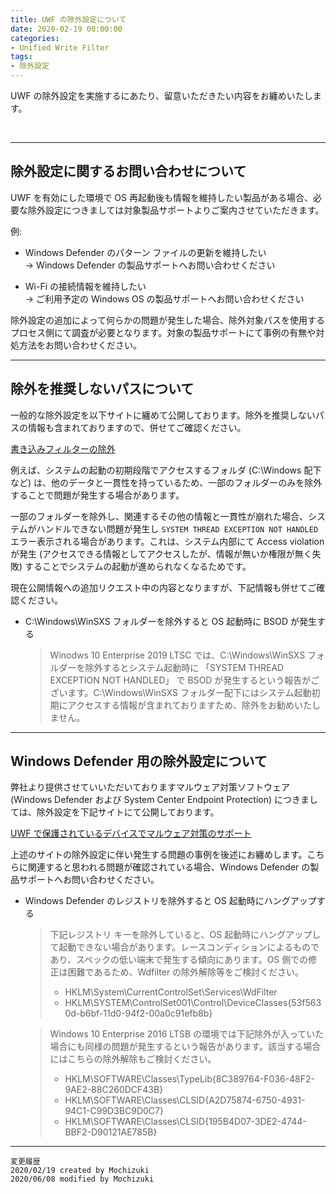 ```yaml
---
title: UWF の除外設定について
date: 2020-02-19 00:00:00
categories:
- Unified Write Filter
tags:
- 除外設定
---
```

UWF の除外設定を実施するにあたり、留意いただきたい内容をお纏めいたします。
<!-- more -->
<br>

***
## 除外設定に関するお問い合わせについて

UWF を有効にした環境で OS 再起動後も情報を維持したい製品がある場合、必要な除外設定につきましては対象製品サポートよりご案内させていただきます。  

例:  
- Windows Defender のパターン ファイルの更新を維持したい  
   -> Windows Defender の製品サポートへお問い合わせください

- Wi-Fi の接続情報を維持したい  
   -> ご利用予定の Windows OS の製品サポートへお問い合わせください

除外設定の追加によって何らかの問題が発生した場合、除外対象パスを使用するプロセス側にて調査が必要となります。対象の製品サポートにて事例の有無や対処方法をお問い合わせください。  

***

## 除外を推奨しないパスについて

一般的な除外設定を以下サイトに纏めて公開しております。除外を推奨しないパスの情報も含まれておりますので、併せてご確認ください。  

[書き込みフィルターの除外](https://docs.microsoft.com/ja-jp/windows-hardware/customize/enterprise/uwfexclusions)  

例えば、システムの起動の初期段階でアクセスするフォルダ (C:\Windows 配下など) は、他のデータと一貫性を持っているため、一部のフォルダーのみを除外することで問題が発生する場合があります。  

一部のフォルダーを除外し、関連するその他の情報と一貫性が崩れた場合、システムがハンドルできない問題が発生し `SYSTEM THREAD EXCEPTION NOT HANDLED` エラー表示される場合があります。これは、システム内部にて Access violation が発生 (アクセスできる情報としてアクセスしたが、情報が無いか権限が無く失敗) することでシステムの起動が進められなくなるためです。  

現在公開情報への追加リクエスト中の内容となりますが、下記情報も併せてご確認ください。  

- C:\Windows\WinSXS フォルダーを除外すると OS 起動時に BSOD が発生する  

   > Winodws 10 Enterprise 2019 LTSC では、C:\Windows\WinSXS フォルダーを除外するとシステム起動時に 「SYSTEM THREAD EXCEPTION NOT HANDLED」 で BSOD が発生するという報告がございます。C:\Windows\WinSXS フォルダー配下にはシステム起動初期にアクセスする情報が含まれておりますため、除外をお勧めいたしません。  

***

## Windows Defender 用の除外設定について

弊社より提供させていいただいておりますマルウェア対策ソフトウェア (Windows Defender および System Center Endpoint Protection) につきましては、除外設定を下記サイトにて公開しております。  

[UWF で保護されているデバイスでマルウェア対策のサポート](https://docs.microsoft.com/ja-jp/windows-hardware/customize/enterprise/uwf-antimalware-support)  

上述のサイトの除外設定に伴い発生する問題の事例を後述にお纏めします。こちらに関連すると思われる問題が確認されている場合、Windows Defender の製品サポートへお問い合わせください。  

- Windows Defender のレジストリを除外すると OS 起動時にハングアップする  

   > 下記レジストリ キーを除外していると、OS 起動時にハングアップして起動できない場合があります。レースコンディションによるものであり、スペックの低い端末で発生する傾向にあります。OS 側での修正は困難であるため、Wdfilter の除外解除等をご検討ください。  
   > 
   >- HKLM\System\CurrentControlSet\Services\WdFilter  
   >- HKLM\SYSTEM\ControlSet001\Control\DeviceClasses\{53f5630d-b6bf-11d0-94f2-00a0c91efb8b}  
    
   >Windows 10 Enterprise 2016 LTSB の環境では下記除外が入っていた場合にも同様の問題が発生するという報告があります。該当する場合にはこちらの除外解除もご検討ください。  
   >
   >- HKLM\SOFTWARE\Classes\TypeLib\{8C389764-F036-48F2-9AE2-88C260DCF43B}  
   >- HKLM\SOFTWARE\Classes\CLSID\{A2D75874-6750-4931-94C1-C99D3BC9D0C7}  
   >- HKLM\SOFTWARE\Classes\CLSID\{195B4D07-3DE2-4744-BBF2-D90121AE785B}  

***
`変更履歴`  
`2020/02/19 created by Mochizuki`  
`2020/06/08 modified by Mochizuki` 